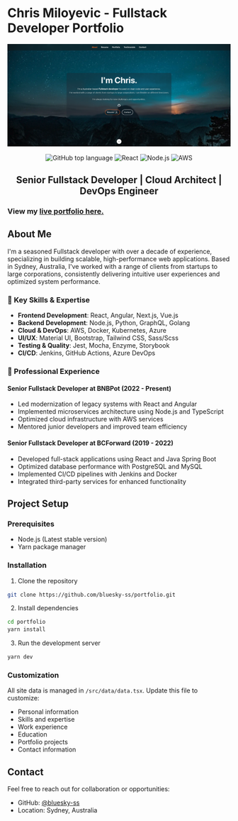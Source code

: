 # Chris Miloyevic - Fullstack Developer Portfolio

![ReactJS Resume Website Template](resume-screenshot.png?raw=true 'ReactJS Resume Website Template')

<div align="center">

<img alt="GitHub top language" src="https://img.shields.io/badge/TypeScript-007ACC?style=for-the-badge&logo=typescript&logoColor=white">
<img alt="React" src="https://img.shields.io/badge/React-20232A?style=for-the-badge&logo=react&logoColor=61DAFB">
<img alt="Node.js" src="https://img.shields.io/badge/Node.js-43853D?style=for-the-badge&logo=node.js&logoColor=white">
<img alt="AWS" src="https://img.shields.io/badge/Amazon_AWS-232F3E?style=for-the-badge&logo=amazon-aws&logoColor=white">

## Senior Fullstack Developer | Cloud Architect | DevOps Engineer

</div>

### View my [live portfolio here.](https://your-portfolio-url.com)

## About Me

I'm a seasoned Fullstack developer with over a decade of experience, specializing in building scalable, high-performance web applications. Based in Sydney, Australia, I've worked with a range of clients from startups to large corporations, consistently delivering intuitive user experiences and optimized system performance.

### 🚀 Key Skills & Expertise

- **Frontend Development**: React, Angular, Next.js, Vue.js
- **Backend Development**: Node.js, Python, GraphQL, Golang
- **Cloud & DevOps**: AWS, Docker, Kubernetes, Azure
- **UI/UX**: Material UI, Bootstrap, Tailwind CSS, Sass/Scss
- **Testing & Quality**: Jest, Mocha, Enzyme, Storybook
- **CI/CD**: Jenkins, GitHub Actions, Azure DevOps

### 💼 Professional Experience

#### Senior Fullstack Developer at BNBPot (2022 - Present)
- Led modernization of legacy systems with React and Angular
- Implemented microservices architecture using Node.js and TypeScript
- Optimized cloud infrastructure with AWS services
- Mentored junior developers and improved team efficiency

#### Senior Fullstack Developer at BCForward (2019 - 2022)
- Developed full-stack applications using React and Java Spring Boot
- Optimized database performance with PostgreSQL and MySQL
- Implemented CI/CD pipelines with Jenkins and Docker
- Integrated third-party services for enhanced functionality

## Project Setup

### Prerequisites
- Node.js (Latest stable version)
- Yarn package manager

### Installation
1. Clone the repository
```bash
git clone https://github.com/bluesky-ss/portfolio.git
```

2. Install dependencies
```bash
cd portfolio
yarn install
```

3. Run the development server
```bash
yarn dev
```

### Customization
All site data is managed in `/src/data/data.tsx`. Update this file to customize:
- Personal information
- Skills and expertise
- Work experience
- Education
- Portfolio projects
- Contact information

## Contact

Feel free to reach out for collaboration or opportunities:
- GitHub: [@bluesky-ss](https://github.com/bluesky-ss)
- Location: Sydney, Australia

